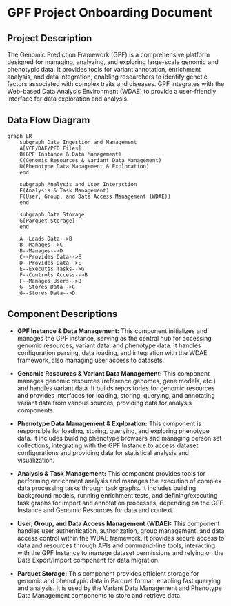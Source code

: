 # GPF Project Onboarding Document

## Project Description

The Genomic Prediction Framework (GPF) is a comprehensive platform designed for managing, analyzing, and exploring large-scale genomic and phenotypic data. It provides tools for variant annotation, enrichment analysis, and data integration, enabling researchers to identify genetic factors associated with complex traits and diseases. GPF integrates with the Web-based Data Analysis Environment (WDAE) to provide a user-friendly interface for data exploration and analysis.

## Data Flow Diagram

```mermaid
graph LR
    subgraph Data Ingestion and Management
    A[VCF/DAE/PED Files]
    B(GPF Instance & Data Management)
    C(Genomic Resources & Variant Data Management)
    D(Phenotype Data Management & Exploration)
    end

    subgraph Analysis and User Interaction
    E(Analysis & Task Management)
    F(User, Group, and Data Access Management (WDAE))
    end

    subgraph Data Storage
    G[Parquet Storage]
    end

    A--Loads Data-->B
    B--Manages-->C
    B--Manages-->D
    C--Provides Data-->E
    D--Provides Data-->E
    E--Executes Tasks-->G
    F--Controls Access-->B
    F--Manages Users-->B
    G--Stores Data-->C
    G--Stores Data-->D
```

## Component Descriptions

*   **GPF Instance & Data Management:** This component initializes and manages the GPF instance, serving as the central hub for accessing genomic resources, variant data, and phenotype data. It handles configuration parsing, data loading, and integration with the WDAE framework, also managing user access to datasets.

*   **Genomic Resources & Variant Data Management:** This component manages genomic resources (reference genomes, gene models, etc.) and handles variant data. It builds repositories for genomic resources and provides interfaces for loading, storing, querying, and annotating variant data from various sources, providing data for analysis components.

*   **Phenotype Data Management & Exploration:** This component is responsible for loading, storing, querying, and exploring phenotype data. It includes building phenotype browsers and managing person set collections, integrating with the GPF Instance to access dataset configurations and providing data for statistical analysis and visualization.

*   **Analysis & Task Management:** This component provides tools for performing enrichment analysis and manages the execution of complex data processing tasks through task graphs. It includes building background models, running enrichment tests, and defining/executing task graphs for import and annotation processes, depending on the GPF Instance and Genomic Resources for data and context.

*   **User, Group, and Data Access Management (WDAE):** This component handles user authentication, authorization, group management, and data access control within the WDAE framework. It provides secure access to data and resources through APIs and command-line tools, interacting with the GPF Instance to manage dataset permissions and relying on the Data Export/Import component for data migration.

*   **Parquet Storage:** This component provides efficient storage for genomic and phenotypic data in Parquet format, enabling fast querying and analysis. It is used by the Variant Data Management and Phenotype Data Management components to store and retrieve data.
